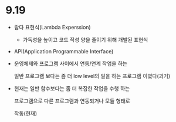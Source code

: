 # 9.19

- 람다 표현식(Lambda Experssion)

  - 가독성을 높이고 코드 작성 양을 줄이기 위해 개발된 표현식

-  API(Application Programmable Interface)

  - 운영체제와 프로그램 사이에서 연동/연계 작업을 하는

    일반 프로그램 보다는 좀 더 low level의 일을 하는 프로그램 이였다(과거)

  - 현재는 일반 함수보다는 좀 더 복잡한 작업을 수행 하는

    프로그램으로 다른 프로그램과 연동되거나 모듈 형태로

    작동(현재)

    